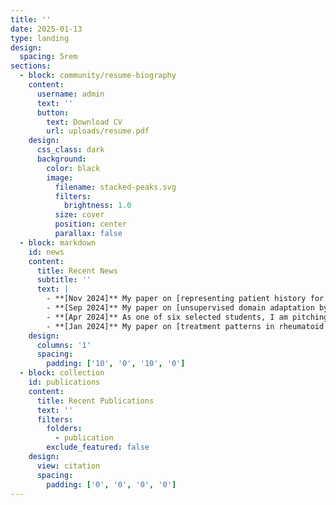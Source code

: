 ```yaml
---
title: ''
date: 2025-01-13
type: landing
design:
  spacing: 5rem
sections:
  - block: community/resume-biography
    content:
      username: admin
      text: ''
      button:
        text: Download CV
        url: uploads/resume.pdf
    design:
      css_class: dark
      background:
        color: black
        image:
          filename: stacked-peaks.svg
          filters:
            brightness: 1.0
          size: cover
          position: center
          parallax: false
  - block: markdown
    id: news
    content:
      title: Recent News
      subtitle: ''
      text: |
        - **[Nov 2024]** My paper on [representing patient history for interpretable policy modeling](https://arxiv.org/abs/2412.07895) has been accepted to ML4H 2024.
        - **[Sep 2024]** My paper on [unsupervised domain adaptation by learning using privileged information](https://openreview.net/forum?id=saV3MPH0kw) has been accepted to TMLR.
        - **[Apr 2024]** As one of six selected students, I am pitching my research in the [Three Minute Thesis competition](https://www.vetenskapsfestivalen.se/for-alla/3mt-competition/6335/) on April 21 during the annual popular science festival in Gothenburg.
        - **[Jan 2024]** My paper on [treatment patterns in rheumatoid arthritis](https://arxiv.org/abs/2412.07895) has been published in ACR Open Rheumatology.
    design:
      columns: '1'
      spacing:
        padding: ['10', '0', '10', '0']
  - block: collection
    id: publications
    content:
      title: Recent Publications
      text: ''
      filters:
        folders:
          - publication
        exclude_featured: false
    design:
      view: citation
      spacing:
        padding: ['0', '0', '0', '0']
---
```

